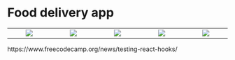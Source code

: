 # Food delivery app


<table>
  <tr align= "center">
    <td valign="top" width= "200"><img src="https://res.cloudinary.com/drewzxzgc/image/upload/v1609911989/jwwya6homcofpk2dwywd.png"/></td>
    <td valign="top" width= "200"><img src="https://res.cloudinary.com/drewzxzgc/image/upload/v1609911988/bhzgnamfqzsf00wma70w.png"/></td>
    <td valign="top" width= "200"><img src="https://res.cloudinary.com/drewzxzgc/image/upload/v1609911988/xxvsgzmq4plpmhfoftfo.png"/></td>
    <td valign="top" width= "200"><img src="https://res.cloudinary.com/drewzxzgc/image/upload/v1609911988/upelzssbojtohhpscnjb.png"/></td>
    <td valign="top" width= "200"><img src="https://res.cloudinary.com/drewzxzgc/image/upload/v1609911988/niy7liakaexvw2y1fya2.png"/></td>
  </tr>
</table>
https://www.freecodecamp.org/news/testing-react-hooks/
